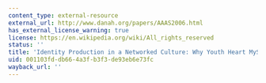 ```yaml
---
content_type: external-resource
external_url: http://www.danah.org/papers/AAAS2006.html
has_external_license_warning: true
license: https://en.wikipedia.org/wiki/All_rights_reserved
status: ''
title: 'Identity Production in a Networked Culture: Why Youth Heart MySpace'
uid: 001103fd-db66-4a3f-b3f3-de93eb6e73fc
wayback_url: ''
---
```

